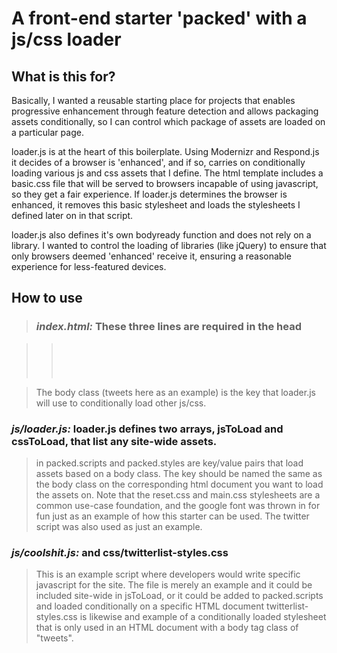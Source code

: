 # A front-end starter 'packed' with a js/css loader


## What is this for?

Basically, I wanted a reusable starting place for projects that enables progressive enhancement through feature detection
and allows packaging assets conditionally, so I can control which package of assets are loaded on a particular page.

loader.js is at the heart of this boilerplate. Using Modernizr and Respond.js it decides of a browser is 'enhanced', and if
so, carries on conditionally loading various js and css assets that I define. The html template includes a basic.css file that
will be served to browsers incapable of using javascript, so they get a fair experience. If loader.js determines the browser
is enhanced, it removes this basic stylesheet and loads the stylesheets I defined later on in that script.

loader.js also defines it's own bodyready function and does not rely on a library. I wanted to control the loading of libraries
(like jQuery) to ensure that only browsers deemed 'enhanced' receive it, ensuring a reasonable experience for less-featured
devices.

## How to use

> ### *index.html:* These three lines are required in the head 

>> <code>
>> <link rel="stylesheet" href="css/basic.css" id="basic-css">
>> <script src="js/libs/common.js"></script>
>> <script src="js/loader.js"></script>
>> </code>

> The body class (tweets here as an example) is the key that loader.js will use to conditionally load other js/css.


### *js/loader.js:* loader.js defines two arrays, jsToLoad and cssToLoad, that list any site-wide assets.
>	in packed.scripts and packed.styles are key/value pairs that load assets based on a body class. The key should be named the same as the body class on the corresponding html document you want to load the assets on.
>	Note that the reset.css and main.css stylesheets are a common use-case foundation, and the google font was thrown in for fun  just as an example of how this starter can be used. The twitter script was also used as just an example.

### *js/coolshit.js:* and css/twitterlist-styles.css
> This is an example script where developers would write specific javascript for the site. The file is merely an example and it could be included site-wide in jsToLoad, or it could be added to packed.scripts and loaded conditionally on a specific HTML document
> twitterlist-styles.css is likewise and example of a conditionally loaded stylesheet that is only used in an HTML document  with a body tag class of "tweets".



